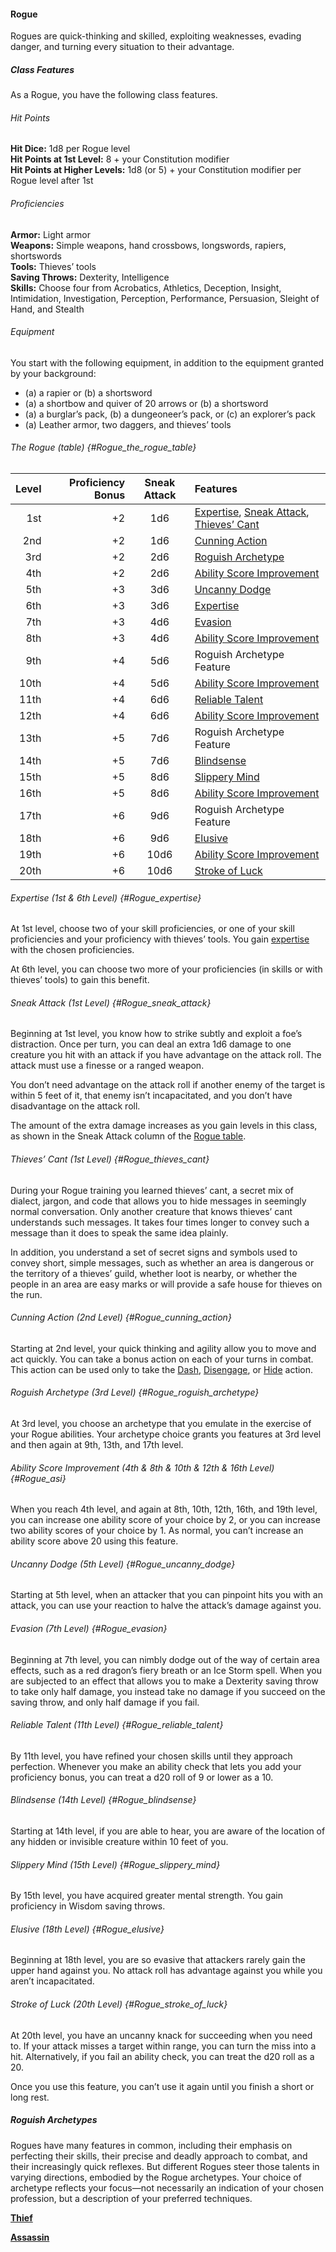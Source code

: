 #### Rogue

Rogues are quick-thinking and skilled, exploiting weaknesses, evading danger, and turning every situation to their advantage.

##### Class Features

As a Rogue, you have the following class features.
###### Hit Points
**Hit Dice:** 1d8 per Rogue level
\
**Hit Points at 1st Level:** 8 + your Constitution modifier
\
**Hit Points at Higher Levels:** 1d8 (or 5) + your Constitution modifier per Rogue level after 1st

###### Proficiencies
**Armor:**
Light armor
\
**Weapons:**
Simple weapons, hand crossbows, longswords, rapiers, shortswords
\
**Tools:**
Thieves’ tools
\
**Saving Throws:**
Dexterity, Intelligence
\
**Skills:**
Choose four from Acrobatics, Athletics, Deception, Insight, Intimidation, Investigation, Perception, Performance, Persuasion, Sleight of Hand, and Stealth

###### Equipment
You start with the following equipment, in addition to the equipment granted by your background:
- (a) a rapier or (b) a shortsword
- (a) a shortbow and quiver of 20 arrows or (b) a shortsword
- (a) a burglar’s pack, (b) a dungeoneer’s pack, or (c) an explorer’s pack
- (a) Leather armor, two daggers, and thieves’ tools

###### The Rogue (table) {#Rogue_the_rogue_table}

| Level | Proficiency Bonus | Sneak Attack | Features                                     |
|------:|------------------:|:------------:|:---------------------------------------------|
|   1st |                +2 |      1d6     | [Expertise](#Rogue_expertise), [Sneak Attack](#Rogue_sneak_attack), [Thieves’ Cant](#Rogue_thieves_cant) |
|   2nd |                +2 |      1d6     | [Cunning Action](#Rogue_cunning_action)      |
|   3rd |                +2 |      2d6     | [Roguish Archetype](#Rogue_roguish_archetype)|
|   4th |                +2 |      2d6     | [Ability Score Improvement](#Rogue_asi)      |
|   5th |                +3 |      3d6     | [Uncanny Dodge](#Rogue_uncanny_dodge)        |
|   6th |                +3 |      3d6     | [Expertise](#Rogue_expertise)                |
|   7th |                +3 |      4d6     | [Evasion](#Rogue_evasion)                    |
|   8th |                +3 |      4d6     | [Ability Score Improvement](#Rogue_asi)      |
|   9th |                +4 |      5d6     | Roguish Archetype Feature                    |
|  10th |                +4 |      5d6     | [Ability Score Improvement](#Rogue_asi)      |
|  11th |                +4 |      6d6     | [Reliable Talent](#Rogue_reliable_talent)    |
|  12th |                +4 |      6d6     | [Ability Score Improvement](#Rogue_asi)      |
|  13th |                +5 |      7d6     | Roguish Archetype Feature                    |
|  14th |                +5 |      7d6     | [Blindsense](#Rogue_blindsense)              |
|  15th |                +5 |      8d6     | [Slippery Mind](#Rogue_slippery_mind)        |
|  16th |                +5 |      8d6     | [Ability Score Improvement](#Rogue_asi)      |
|  17th |                +6 |      9d6     | Roguish Archetype Feature                    |
|  18th |                +6 |      9d6     | [Elusive](#Rogue_elusive)                    |
|  19th |                +6 |     10d6     | [Ability Score Improvement](#Rogue_asi)      |
|  20th |                +6 |     10d6     | [Stroke of Luck](#Rogue_stroke_of_luck)      |

###### Expertise (1st & 6th Level) {#Rogue_expertise}

At 1st level, choose two of your skill proficiencies, or one of your skill proficiencies and your proficiency with thieves’ tools.
You gain [expertise](#Proficiency_Bonus_expertise) with the chosen proficiencies.

At 6th level, you can choose two more of your proficiencies (in skills or with thieves’ tools) to gain this benefit.

###### Sneak Attack (1st Level) {#Rogue_sneak_attack}

Beginning at 1st level, you know how to strike subtly and exploit a foe’s distraction.
Once per turn, you can deal an extra 1d6 damage to one creature you hit with an attack if you have advantage on the attack roll. The attack must use a finesse or a ranged weapon.

You don’t need advantage on the attack roll if another enemy of the target is within 5 feet of it, that enemy isn’t incapacitated, and you don’t have disadvantage on the attack roll.

The amount of the extra damage increases as you gain levels in this class, as shown in the Sneak Attack column of the [Rogue table](#Rogue_the_rogue_table).

###### Thieves’ Cant (1st Level) {#Rogue_thieves_cant}

During your Rogue training you learned thieves’ cant, a secret mix of dialect, jargon, and code that allows you to hide messages in seemingly normal conversation.
Only another creature that knows thieves’ cant understands such messages.
It takes four times longer to convey such a message than it does to speak the same idea plainly.

In addition, you understand a set of secret signs and symbols used to convey short, simple messages, such as whether an area is dangerous or the territory of a thieves’ guild, whether loot is nearby, or whether the people in an area are easy marks or will provide a safe house for thieves on the run.

###### Cunning Action (2nd Level) {#Rogue_cunning_action}

Starting at 2nd level, your quick thinking and agility allow you to move and act quickly.
You can take a bonus action on each of your turns in combat.
This action can be used only to take the [Dash](#Combat_Actions_dash), [Disengage](#Combat_Actions_disengage), or [Hide](#Combat_Actions_hide) action.

###### Roguish Archetype (3rd Level) {#Rogue_roguish_archetype}

At 3rd level, you choose an archetype that you emulate in the exercise of your Rogue abilities.
Your archetype choice grants you features at 3rd level and then again at 9th, 13th, and 17th level.

###### Ability Score Improvement (4th & 8th & 10th & 12th & 16th Level) {#Rogue_asi}

When you reach 4th level, and again at 8th, 10th, 12th, 16th, and 19th level, you can increase one ability score of your choice by 2, or you can increase two ability scores of your choice by 1.
As normal, you can’t increase an ability score above 20 using this feature.

###### Uncanny Dodge (5th Level) {#Rogue_uncanny_dodge}

Starting at 5th level, when an attacker that you can pinpoint hits you with an attack, you can use your reaction to halve the attack’s damage against you.

###### Evasion (7th Level) {#Rogue_evasion}

Beginning at 7th level, you can nimbly dodge out of the way of certain area effects, such as a red dragon’s fiery breath or an Ice Storm spell.
When you are subjected to an effect that allows you to make a Dexterity saving throw to take only half damage, you instead take no damage if you succeed on the saving throw, and only half damage if you fail.

###### Reliable Talent (11th Level) {#Rogue_reliable_talent}

By 11th level, you have refined your chosen skills until they approach perfection.
Whenever you make an ability check that lets you add your proficiency bonus, you can treat a d20 roll of 9 or lower as a 10.

###### Blindsense (14th Level) {#Rogue_blindsense}

Starting at 14th level, if you are able to hear, you are aware of the location of any hidden or invisible creature within 10 feet of you.

###### Slippery Mind (15th Level) {#Rogue_slippery_mind}

By 15th level, you have acquired greater mental strength.
You gain proficiency in Wisdom saving throws.

###### Elusive (18th Level) {#Rogue_elusive}

Beginning at 18th level, you are so evasive that attackers rarely gain the upper hand against you.
No attack roll has advantage against you while you aren’t incapacitated.

###### Stroke of Luck (20th Level) {#Rogue_stroke_of_luck}

At 20th level, you have an uncanny knack for succeeding when you need to.
If your attack misses a target within range, you can turn the miss into a hit.
Alternatively, if you fail an ability check, you can treat the d20 roll as a 20.

Once you use this feature, you can’t use it again until you finish a short or long rest.

##### Roguish Archetypes

Rogues have many features in common, including their emphasis on perfecting their skills, their precise and deadly approach to combat, and their increasingly quick reflexes.
But different Rogues steer those talents in varying directions, embodied by the Rogue archetypes.
Your choice of archetype reflects your focus—not necessarily an indication of your chosen profession, but a description of your preferred techniques.

[**Thief**](./Thief.md)

[**Assassin**](./Assassin.md)
